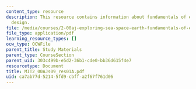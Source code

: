 ```yaml
---
content_type: resource
description: This resource contains information about fundamentals of engineering
  design.
file: /media/courses/2-00aj-exploring-sea-space-earth-fundamentals-of-engineering-design-spring-2009/ca7ab77d52145fd9cbffa2f67f761d06_MIT2_00AJs09_res01A.pdf
file_type: application/pdf
learning_resource_types: []
ocw_type: OCWFile
parent_title: Study Materials
parent_type: CourseSection
parent_uid: 303c499b-e5d2-36b1-cde0-bb36d615f4e7
resourcetype: Document
title: MIT2_00AJs09_res01A.pdf
uid: ca7ab77d-5214-5fd9-cbff-a2f67f761d06
---
```

